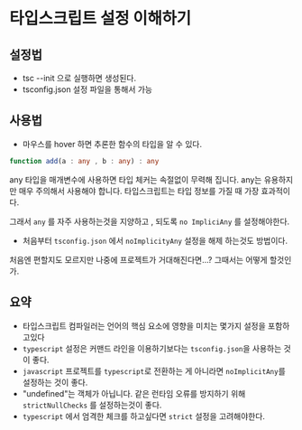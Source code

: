 # 타입스크립트 설정 이해하기

## 설정법

- tsc --init 으로 실행하면 생성된다.
- tsconfig.json 설정 파일을 통해서 가능

## 사용법

- 마우스를 hover 하면 추론한 함수의 타입을 알 수 있다.

```ts
function add(a : any , b : any) : any
```

any 타입을 매개변수에 사용하면 타입 체커는 속절없이 무력해 집니다. 
any는 유용하지만 매우 주의해서 사용해야 합니다.
타입스크립트는 타입 정보를 가질 때 가장 효과적이다.

그래서 `any` 를 자주 사용하는것을 지양하고 , 되도록 `no ImpliciAny` 를 설정해야한다.

- 처음부터 `tsconfig.json` 에서  `noImplicityAny` 설정을 해제 하는것도 방법이다.

처음엔 편할지도 모르지만 나중에 프로젝트가 거대해진다면...? 그때서는 어떻게 할것인가.


## 요약

- 타입스크립트 컴파일러는 언어의 핵심 요소에 영향을 미치는 몇가지 설정을 포함하고있다
- `typescript` 설정은 커맨드 라인을 이용하기보다는 `tsconfig.json`을 사용하는 것이 좋다.
- `javascript` 프로젝트를 `typescript`로 전환하는 게 아니라면 `noImplicitAny`를 설정하는 것이 좋다.
- "undefined"는 객체가 아닙니다. 같은 런타임 오류를 방지하기 위해 `strictNullChecks` 를 설정하는것이 좋다.
- `typescript` 에서 엄격한 체크를 하고싶다면 `strict` 설정을 고려해야한다.

